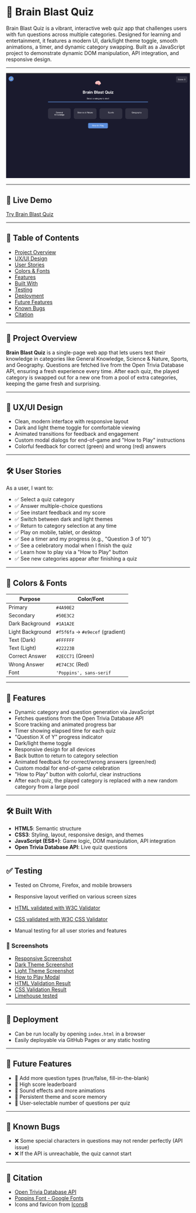 # 🧠 Brain Blast Quiz

Brain Blast Quiz is a vibrant, interactive web quiz app that challenges users with fun questions across multiple categories. Designed for learning and entertainment, it features a modern UI, dark/light theme toggle, smooth animations, a timer, and dynamic category swapping. Built as a JavaScript project to demonstrate dynamic DOM manipulation, API integration, and responsive design.

---

![Brain Blast Quiz Screenshot](assets/Screenshot.png)

---

## 🔗 Live Demo

[Try Brain Blast Quiz](https://lainerengifo.github.io/brain-blast-quiz/)

---

## 📖 Table of Contents

- [Project Overview](#project-overview)
- [UX/UI Design](#uxui-design)
- [User Stories](#user-stories)
- [Colors & Fonts](#colors--fonts)
- [Features](#features)
- [Built With](#built-with)
- [Testing](#testing)
- [Deployment](#deployment)
- [Future Features](#future-features)
- [Known Bugs](#known-bugs)
- [Citation](#citation)

---

## 📌 Project Overview

**Brain Blast Quiz** is a single-page web app that lets users test their knowledge in categories like General Knowledge, Science & Nature, Sports, and Geography. Questions are fetched live from the Open Trivia Database API, ensuring a fresh experience every time. After each quiz, the played category is swapped out for a new one from a pool of extra categories, keeping the game fresh and surprising.

---

## 🎨 UX/UI Design

- Clean, modern interface with responsive layout
- Dark and light theme toggle for comfortable viewing
- Animated transitions for feedback and engagement
- Custom modal dialogs for end-of-game and "How to Play" instructions
- Colorful feedback for correct (green) and wrong (red) answers

---

## 🛠️ User Stories

As a user, I want to:
- ✅ Select a quiz category
- ✅ Answer multiple-choice questions
- ✅ See instant feedback and my score
- ✅ Switch between dark and light themes
- ✅ Return to category selection at any time
- ✅ Play on mobile, tablet, or desktop
- ✅ See a timer and my progress (e.g., "Question 3 of 10")
- ✅ See a celebratory modal when I finish the quiz
- ✅ Learn how to play via a "How to Play" button
- ✅ See new categories appear after finishing a quiz

---

## 🎨 Colors & Fonts

| Purpose         | Color/Font                      |
|-----------------|--------------------------------|
| Primary         | `#4A90E2`                      |
| Secondary       | `#50E3C2`                      |
| Dark Background | `#1A1A2E`                      |
| Light Background| `#f5f6fa` → `#e9ecef` (gradient)|
| Text (Dark)     | `#FFFFFF`                      |
| Text (Light)    | `#22223B`                      |
| Correct Answer  | `#2ECC71` (Green)              |
| Wrong Answer    | `#E74C3C` (Red)                |
| Font            | `'Poppins', sans-serif`        |

---

## 🚀 Features

- Dynamic category and question generation via JavaScript
- Fetches questions from the Open Trivia Database API
- Score tracking and animated progress bar
- Timer showing elapsed time for each quiz
- "Question X of Y" progress indicator
- Dark/light theme toggle
- Responsive design for all devices
- Back button to return to category selection
- Animated feedback for correct/wrong answers (green/red)
- Custom modal for end-of-game celebration
- "How to Play" button with colorful, clear instructions
- After each quiz, the played category is replaced with a new random category from a large pool

---

## 🛠️ Built With

- **HTML5**: Semantic structure
- **CSS3**: Styling, layout, responsive design, and themes
- **JavaScript (ES8+)**: Game logic, DOM manipulation, API integration
- **Open Trivia Database API**: Live quiz questions

---

## ✅ Testing

- Tested on Chrome, Firefox, and mobile browsers
- Responsive layout verified on various screen sizes
- [HTML validated with W3C Validator](https://validator.w3.org/)
- [CSS validated with W3C CSS Validator](https://jigsaw.w3.org/css-validator/) 

- Manual testing for all user stories and features

### 📸 Screenshots

- [Responsive Screenshot](assets/screenshot-responsive.png)
- [Dark Theme Screenshot](assets/screenshot-dark.png)
- [Light Theme Screenshot](assets/screenshot-light.png)
- [How to Play Modal](assets/screenshot-how-to-play.png)
- [HTML Validation Result](assets/html-validation.png)
- [CSS Validation Result](assets/css-validation.png)
- [Limehouse tested](assets/screenshot-limehouse.png)

---

## 🚀 Deployment

- Can be run locally by opening `index.html` in a browser
- Easily deployable via GitHub Pages or any static hosting

---

## 🔮 Future Features

- 🚀 Add more question types (true/false, fill-in-the-blank)
- 🚀 High score leaderboard
- 🚀 Sound effects and more animations
- 🚀 Persistent theme and score memory
- 🚀 User-selectable number of questions per quiz

---

## 🐞 Known Bugs

- ❌ Some special characters in questions may not render perfectly (API issue)
- ❌ If the API is unreachable, the quiz cannot start

---

## 📜 Citation

- [Open Trivia Database API](https://opentdb.com/)
- [Poppins Font - Google Fonts](https://fonts.google.com/specimen/Poppins)
- Icons and favicon from [Icons8](https://icons8.com/)

